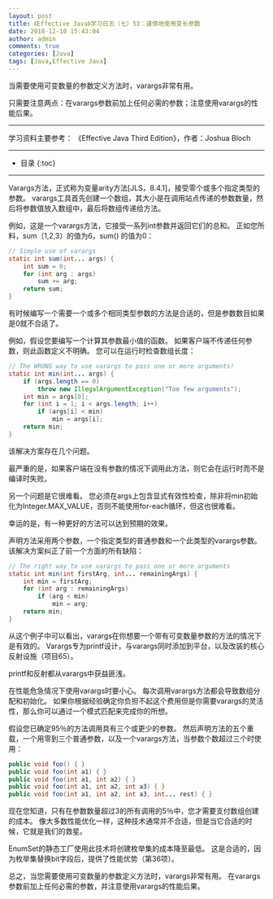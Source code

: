 ```yaml
---
layout: post
title: 《Effective Java》学习日志（七）53：谨慎地使用变长参数
date: 2018-12-10 15:43:04
author: admin
comments: true
categories: [Java]
tags: [Java,Effective Java]
---
```


当需要使用可变数量的参数定义方法时，varargs非常有用。 

只需要注意两点：在varargs参数前加上任何必需的参数；注意使用varargs的性能后果。

<!-- more -->

---

学习资料主要参考： 《Effective Java Third Edition》，作者：Joshua Bloch

---




* 目录
{:toc}
---

Varargs方法，正式称为变量arity方法[JLS，8.4.1]，接受零个或多个指定类型的参数。 varargs工具首先创建一个数组，其大小是在调用站点传递的参数数量，然后将参数值放入数组中，最后将数组传递给方法。

例如，这是一个varargs方法，它接受一系列int参数并返回它们的总和。 正如您所料，sum（1,2,3）的值为6，sum() 的值为0：

```java
// Simple use of varargs
static int sum(int... args) {
    int sum = 0;
    for (int arg : args)
    	sum += arg;
    return sum;
}
```

有时候编写一个需要一个或多个相同类型参数的方法是合适的，但是参数数目如果是0就不合适了。 

例如，假设您要编写一个计算其参数最小值的函数。 如果客户端不传递任何参数，则此函数定义不明确。 您可以在运行时检查数组长度：

```java
// The WRONG way to use varargs to pass one or more arguments!
static int min(int... args) {
    if (args.length == 0)
    	throw new IllegalArgumentException("Too few arguments");
    int min = args[0];
    for (int i = 1; i < args.length; i++)
        if (args[i] < min)
        	min = args[i];
    return min;
}
```

该解决方案存在几个问题。 

最严重的是，如果客户端在没有参数的情况下调用此方法，则它会在运行时而不是编译时失败。

另一个问题是它很难看。 您必须在args上包含显式有效性检查，除非将min初始化为Integer.MAX_VALUE，否则不能使用for-each循环，但这也很难看。

幸运的是，有一种更好的方法可以达到预期的效果。 

声明方法采用两个参数，一个指定类型的普通参数和一个此类型的varargs参数。 该解决方案纠正了前一个方面的所有缺陷：

```java
// The right way to use varargs to pass one or more arguments
static int min(int firstArg, int... remainingArgs) {
    int min = firstArg;
    for (int arg : remainingArgs)
        if (arg < min)
        	min = arg;
    return min;
}
```

从这个例子中可以看出，varargs在你想要一个带有可变数量参数的方法的情况下是有效的。 Varargs专为printf设计，与varargs同时添加到平台，以及改装的核心反射设施（项目65）。

 printf和反射都从varargs中获益匪浅。

在性能危急情况下使用varargs时要小心。 每次调用varargs方法都会导致数组分配和初始化。 如果你根据经验确定你负担不起这个费用但是你需要varargs的灵活性，那么你可以通过一个模式匹配来完成你的所想。

假设您已确定95％的方法调用具有三个或更少的参数。 然后声明方法的五个重载，一个用零到三个普通参数，以及一个varargs方法，当参数个数超过三个时使用：

```java
public void foo() { }
public void foo(int a1) { }
public void foo(int a1, int a2) { }
public void foo(int a1, int a2, int a3) { }
public void foo(int a1, int a2, int a3, int... rest) { }
```

现在您知道，只有在参数数量超过3的所有调用的5％中，您才需要支付数组创建的成本。 像大多数性能优化一样，这种技术通常并不合适，但是当它合适的时候，它就是我们的救星。

EnumSet的静态工厂使用此技术将创建枚举集的成本降至最低。 这是合适的，因为枚举集替换bit字段后，提供了性能优势（第36项）。

总之，当您需要使用可变数量的参数定义方法时，varargs非常有用。 在varargs参数前加上任何必需的参数，并注意使用varargs的性能后果。

